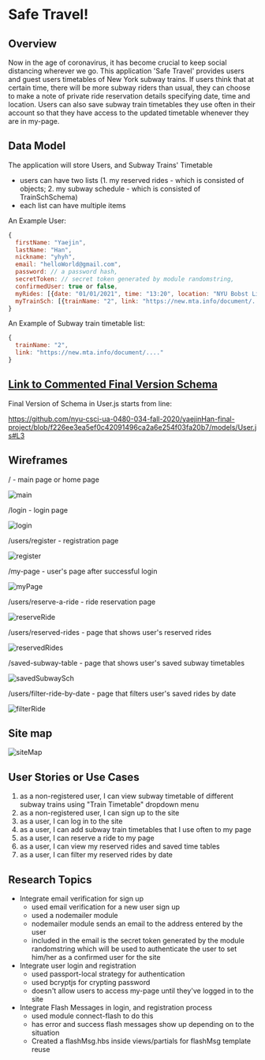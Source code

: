 # Safe Travel!

## Overview

<!-- Now in the age of coronavirus, it is crucial to keep social distancing to avoid unnecessary contacts. 
The application 'Safe Travel!' grabs data from nyc.mta and displays in a graph how many people used the nyc subway
around which time. 
Using this information, users can decide if they want to schedule a private ride or take a subway ride.
Without having to go to Uber or other ride apps to reserve a ride, users can see the last week's subway data,
and either add the subway schedule to their page or reserve a ride and add that to their page.  -->
Now in the age of coronavirus, it has become crucial to keep social distancing wherever we go.
This application 'Safe Travel' provides users and guest users timetables of New York subway trains.
If users think that at certain time, there will be more subway riders than usual, they can choose
to make a note of private ride reservation details specifying date, time and location.
Users can also save subway train timetables they use often in their account so that they have access to the updated
timetable whenever they are in my-page. 



## Data Model

The application will store Users, and Subway Trains' Timetable 

* users can have two lists 
    (1. my reserved rides - which is consisted of objects; 2. my subway schedule - which is consisted of TrainSchSchema)
* each list can have multiple items


An Example User:

```javascript
{
  firstName: "Yaejin",
  lastName: "Han",
  nickname: "yhyh",
  email: "helloWorld@gmail.com",
  password: // a password hash,
  secretToken: // secret token generated by module randomstring,
  confirmedUser: true or false,
  myRides: [{date: "01/01/2021", time: "13:20", location: "NYU Bobst Library"}],
  myTrainSch: [{trainName: "2", link: "https://new.mta.info/document/...."}]
}
```

An Example of Subway train timetable list:

```javascript
{
  trainName: "2",
  link: "https://new.mta.info/document/...."
}
```


## [Link to Commented Final Version Schema](User.js) 

Final Version of Schema in User.js starts from line: 

https://github.com/nyu-csci-ua-0480-034-fall-2020/yaejinHan-final-project/blob/f226ee3ea5ef0c42091496ca2a6e254f03fa20b7/models/User.js#L3
## Wireframes

/     - main page or home page

![main](documentation/main.PNG)


/login - login page 

![login](documentation/login.PNG)


/users/register - registration page

![register](documentation/register.PNG)


/my-page - user's page after successful login

![myPage](documentation/my-page.PNG)


/users/reserve-a-ride - ride reservation page

![reserveRide](documentation/reserve-a-ride.PNG)


/users/reserved-rides - page that shows user's reserved rides

![reservedRides](documentation/reserved-rides.PNG)


/saved-subway-table - page that shows user's saved subway timetables

![savedSubwaySch](documentation/saved-subway-table.PNG)


/users/filter-ride-by-date - page that filters user's saved rides by date

![filterRide](documentation/filter-ride-by-date.PNG)


## Site map

![siteMap](documentation/sitemap.PNG)


## User Stories or Use Cases

1. as a non-registered user, I can view subway timetable of different subway trains using "Train Timetable" dropdown menu
2. as a non-registered user, I can sign up to the site
3. as a user, I can log in to the site
4. as a user, I can add subway train timetables that I use often to my page
5. as a user, I can reserve a ride to my page
6. as a user, I can view my reserved rides and saved time tables
7. as a user, I can filter my reserved rides by date

## Research Topics

* Integrate email verification for sign up
    * used email verification for a new user sign up
    * used a nodemailer module
    * nodemailer module sends an email to the address entered by the user 
    * included in the email is the secret token generated by the module randomstring
      which will be used to authenticate the user to set him/her as a confirmed user for the site 
* Integrate user login and registration
    * used passport-local strategy for authentication
    * used bcryptjs for crypting password
    * doesn't allow users to access my-page until they've logged in to the site
* Integrate Flash Messages in login, and registration process
    * used module connect-flash to do this
    * has error and success flash messages show up depending on to the situation
    * Created a flashMsg.hbs inside views/partials for flashMsg template reuse




<!-- 1. [nodemailer](http://blog.naver.com/sejun3278/221856823435)
2. [dropdown_menu_bar](https://www.w3schools.com/howto/howto_css_dropdown_navbar.asp
https://www.freecodecamp.org/news/how-to-use-html-to-open-link-in-new-tab/)
3. [passport-local](http://www.passportjs.org/docs/)(https://www.youtube.com/watch?v=6FOq4cUdH8k)
4. [secret_token_for_user_authentication](https://www.youtube.com/watch?v=gzDB0ZGOjA0)
5. [hbs_partials](https://handlebarsjs.com/guide/partials.html#partial-contexts)
6. [images_used](https://www.pngkit.com/bigpic/u2q8e6t4e6i1o0i1/)(https://archinect.com/news/article/150186751/influential-new-york-city-subway-map-designer-michael-hertz-has-died)(https://www.nycinsiderguide.com/nyc-subway-map)
7. [sticky_navbar](https://www.w3schools.com/howto/howto_js_navbar_sticky.asp) -->





